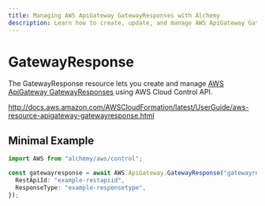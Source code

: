 ```yaml
---
title: Managing AWS ApiGateway GatewayResponses with Alchemy
description: Learn how to create, update, and manage AWS ApiGateway GatewayResponses using Alchemy Cloud Control.
---
```


# GatewayResponse

The GatewayResponse resource lets you create and manage [AWS ApiGateway GatewayResponses](https://docs.aws.amazon.com/apigateway/latest/userguide/) using AWS Cloud Control API.

http://docs.aws.amazon.com/AWSCloudFormation/latest/UserGuide/aws-resource-apigateway-gatewayresponse.html

## Minimal Example

```ts
import AWS from "alchemy/aws/control";

const gatewayresponse = await AWS.ApiGateway.GatewayResponse("gatewayresponse-example", {
  RestApiId: "example-restapiid",
  ResponseType: "example-responsetype",
});
```

